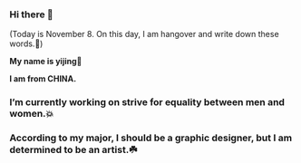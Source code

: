 ### Hi there 👋
(Today is November 8. On this day, I am hangover and write down these words.🍻)

**My name is yijing🌷**

**I am from CHINA.**



### I’m currently working on strive for equality between men and women.💥
### According to my major, I should be a graphic designer, but I am determined to be an artist.☘️
